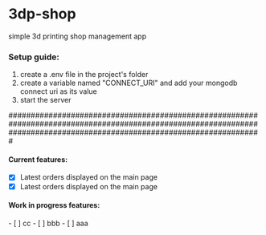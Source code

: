 # 3dp-shop
simple 3d printing shop management app


<h3>Setup guide:</h3>

1. create a .env file in the project's folder
2. create a variable named "CONNECT_URI" and add your mongodb connect uri as its value
3. start the server

#########################################################################################################################################################################
 
 <h4> Current features: </h4>    
 
- [x] Latest orders displayed on the main page
- [x] Latest orders displayed on the main page

 <h4> Work in progress features: </h4>    
- [ ] cc
- [ ] bbb
- [ ] aaa

